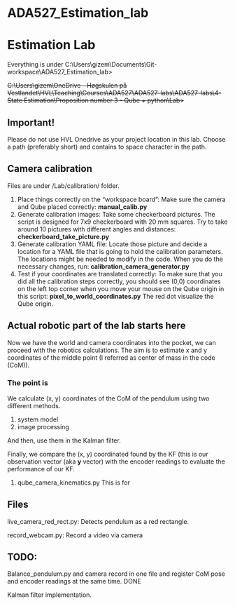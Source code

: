 # ADA527_Estimation_lab

# Estimation Lab

Everything is under C:\Users\gizem\Documents\Git-workspace\ADA527_Estimation_lab>

~~C:\Users\gizem\OneDrive - Høgskulen på Vestlandet\HVL\Teaching\Courses\ADA527\ADA527-labs\ADA527-labs\4-State Estimation\Proposition number 3 - Qube + python\Lab>~~

## Important!

Please do not use HVL Onedrive as your project location in this lab. Choose a path (preferably short) and contains to space character in the path.

## Camera calibration

Files are under /Lab/calibration/ folder.

1. Place things correctly on the “workspace board”:
   Make sure the camera and Qube placed correctly: **manual_calib.py**
2. Generate calibration images:
   Take some checkerboard pictures. The script is designed for 7x9 checkerboard with 20 mm squares. Try to take around 10 pictures with different angles and distances: **checkerboard_take_picture.py**
3. Generate calibration YAML file:
   Locate those picture and decide a location for a YAML file that is going to hold the calibration parameters. The locations might be needed to modify in the code. When you do the necessary changes, run: **calibration_camera_generator.py**
4. Test if your coordinates are translated correctly:
   To make sure that you did all the calibration steps correctly, you should see (0,0) coordinates on the left top corner when you move your mouse on the Qube origin in this script: **pixel_to_world_coordinates.py** The red dot visualize the Qube origin.

## Actual robotic part of the lab starts here

Now we have the world and camera coordinates into the pocket, we can proceed with the robotics calculations. The aim is to estimate x and y coordinates of the middle point (I referred as center of mass in the code (CoM)).

### The point is

We calculate (x, y) coordinates of the CoM of the pendulum using two different methods.

1. system model
2. image processing

And then, use them in the Kalman filter.

Finally, we compare the (x, y) coordinated found by the KF (this is our observation vector (aka **y** vector) with the encoder readings to evaluate the performance of our KF.

1. qube_camera_kinematics.py
   This is for

## Files

live_camera_red_rect.py: Detects pendulum as a red rectangle.

record_webcam.py: Record a video via camera

## TODO:

Balance_pendulum.py and camera record in one file and register CoM pose and encoder readings at the same time. DONE

Kalman filter implementation.
